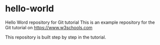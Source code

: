 # hello-world
Hello Word repository for Git tutorial
This is an example repository for the Git tutorial on https://www.w3schools.com

This repository is built step by step in the tutorial.


